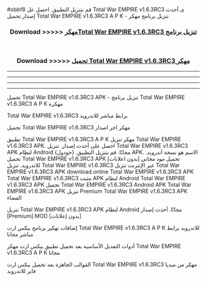 #obbf8 قم بتنزيل التطبيق. احصل عل Total War EMPIRE v1.6.3RC3  ى أحدث إصدار.تحميل Total War EMPIRE v1.6.3RC3  A P K - تنزيل برنامج مهكر



<div align="center">
<h3>Download >>>>> <a href="https://ar-sites.web.app/?ar= Total War EMPIRE v1.6.3RC3 ">مهكرTotal War EMPIRE v1.6.3RC3  تنزيل برنامج</a></h3><br>

<h3>Download >>>>> <a href="https://ar-sites.web.app/?ar= Total War EMPIRE v1.6.3RC3 ">تحميل Total War EMPIRE v1.6.3RC3  مهكر</a></h3>
</div>


----------------------------------------------------------

----------------------------------------------------------

----------------------------------------------------------

----------------------------------------------------------


تحميل Total War EMPIRE v1.6.3RC3  APK - تنزيل برنامج Total War EMPIRE v1.6.3RC3  A P K مهكرة

Total War EMPIRE v1.6.3RC3  برابط مباشر للاندرويد

تحميل Total War EMPIRE v1.6.3RC3  مهكر اخر اصدار

تطبيق Total War EMPIRE v1.6.3RC3  A P K مهكر
تنزيل Total War EMPIRE v1.6.3RC3  APK. احصل على أحدث إصدار.
تنزيل Total War EMPIRE v1.6.3RC3  APK لنظام Android مجانًا.
قم بتنزيل التطبيق. {جودول} APK. الاسم هو نسخة أندرويد.
تحميل Total War EMPIRE v1.6.3RC3  APK [بدون اعلانات]
تحميل مود مجاني للاندرويد.
تنزيل Total War EMPIRE v1.6.3RC3  عبر الإنترنت
تنزيل Total War EMPIRE v1.6.3RC3  APK
download.online Total War EMPIRE v1.6.3RC3  APK
Total War EMPIRE v1.6.3RC3  مثبت APK لنظام Android
Total War EMPIRE v1.6.3RC3  APK
تحميل Total War EMPIRE v1.6.3RC3  Android APK
Total War EMPIRE v1.6.3RC3  APK تنزيل Premium
Total War EMPIRE v1.6.3RC3  APK الفضاء

تنزيل Total War EMPIRE v1.6.3RC3  APK لنظام Android مجانًا. أحدث إصدار [Premium] MOD [بدون إعلانات]

إضافات تهكير برنامج بيكس ارت Total War EMPIRE v1.6.3RC3  A P K للاندرويد برابط مباشر مجانا

أدوات التعديل الأساسية بعد تحميل تطبيق بيكس ارت مهكر Total War EMPIRE v1.6.3RC3  A P K مجانا

القوالب الجاهزة بعد تحميل بيكس ارت Total War EMPIRE v1.6.3RC3  مهكر من ميديا فاير للاندرويد



